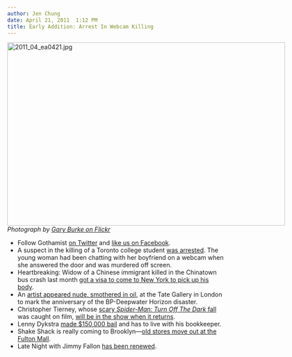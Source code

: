 ```yaml
---
author: Jen Chung
date: April 21, 2011  1:12 PM
title: Early Addition: Arrest In Webcam Killing
---
```


<span class="mt-enclosure mt-enclosure-image" style="display: inline;"> <div class="image-none" style=" width:639px; "> <img alt="2011_04_ea0421.jpg" src="https://web.archive.org/web/20110624094156im_/http://gothamist.com/attachments/jen/2011_04_ea0421.jpg" width="639" height="422"> <br> <i>Photograph by <a href="https://web.archive.org/web/20110624094156/http://www.flickr.com/photos/klingon65/5639485312/in/pool-97886303@N00/">Gary Burke on Flickr</a></i></div> </span>

<ul>
	<li>Follow Gothamist <a href="https://web.archive.org/web/20110624094156/http://twitter.com/#!/gothamist">on Twitter</a> and <a href="https://web.archive.org/web/20110624094156/http://www.facebook.com/pages/Gothamist/13927915491">like us on Facebook</a>.</li>
	<li>A suspect in the killing of a Toronto college student <a href="https://web.archive.org/web/20110624094156/http://www.cnn.com/2011/CRIME/04/21/canada.webcam.killing/index.html?hpt=T2">was arrested</a>. The young woman had been chatting with her boyfriend on a webcam when she answered the door and was murdered off screen.</li>
	<li>Heartbreaking: Widow of a Chinese immigrant killed in the Chinatown bus crash last month <a href="https://web.archive.org/web/20110624094156/http://www.nytimes.com/2011/04/21/nyregion/us-grants-visa-to-widow-of-charter-bus-crash-victim.html?partner=rss&amp;emc=rss">got a visa to come to New York to pick up his body</a>.</li>
	<li>An <a href="https://web.archive.org/web/20110624094156/http://animalnewyork.com/2011/04/happy-bp-oil-spill-anniversary-from-an-oil-smothered-nude-dude/">artist appeared nude, smothered in oil,</a> at the Tate Gallery in London to mark the anniversary of the BP-Deepwater Horizon disaster.</li>
	<li>Christopher Tierney, whose <a href="https://web.archive.org/web/20110624094156/http://gothamist.com/2010/12/21/spider-man_adds_a_fourth_accident_t.php">scary <em>Spider-Man: Turn Off The Dark</em> fall</a> was caught on film, <a href="https://web.archive.org/web/20110624094156/http://newyork.cbslocal.com/2011/04/20/injured-broadway-spider-man-actor-christopher-tierney-to-rejoin-show/">will be in the show when it returns</a>.</li>
	<li>Lenny Dykstra <a href="https://web.archive.org/web/20110624094156/http://www.nydailynews.com/sports/baseball/mets/2011/04/20/2011-04-20_dykstra_makes_bail.html?r=ny_local">made $150,000 bail</a> and has to live with his bookkeeper.</li>
	<li>Shake Shack is really coming to Brooklyn&#x2014;<a href="https://web.archive.org/web/20110624094156/http://www.brownstoner.com/brownstoner/archives/2011/04/tonys_moves_out.php">old stores move out at the Fulton Mall</a>.</li>
	<li>Late Night with Jimmy Fallon <a href="https://web.archive.org/web/20110624094156/http://insidetv.ew.com/2011/04/21/jimmy-fallon-renewed/">has been renewed</a>.</li>
</ul>